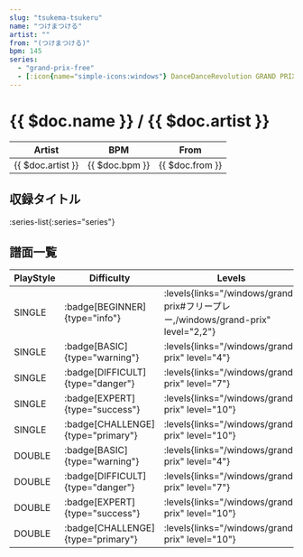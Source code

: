 ```yaml
---
slug: "tsukema-tsukeru"
name: "つけまつける"
artist: ""
from: "(つけまつける)"
bpm: 145
series:
  - "grand-prix-free"
  - [:icon{name="simple-icons:windows"} DanceDanceRevolution GRAND PRIX](/windows/grand-prix)
---
```


# {{ $doc.name }} / {{ $doc.artist }}

|Artist|BPM|From|
|------|---|----|
|{{ $doc.artist }}|{{ $doc.bpm }}|{{ $doc.from }}|

## 収録タイトル

:series-list{:series="series"}

## 譜面一覧

|PlayStyle|Difficulty|Levels|Notes|Movie|
|---------|----------|------|-----|-----|
|SINGLE| :badge[BEGINNER]{type="info"}| :levels{links="/windows/grand-prix#フリープレー,/windows/grand-prix" level="2,2"}|97/0||
|SINGLE| :badge[BASIC]{type="warning"}| :levels{links="/windows/grand-prix" level="4"}|153/9||
|SINGLE| :badge[DIFFICULT]{type="danger"}| :levels{links="/windows/grand-prix" level="7"}|235/7||
|SINGLE| :badge[EXPERT]{type="success"}| :levels{links="/windows/grand-prix" level="10"}|300/19||
|SINGLE| :badge[CHALLENGE]{type="primary"}| :levels{links="/windows/grand-prix" level="10"}|276/11(28)||
|DOUBLE| :badge[BASIC]{type="warning"}| :levels{links="/windows/grand-prix" level="4"}|149/13||
|DOUBLE| :badge[DIFFICULT]{type="danger"}| :levels{links="/windows/grand-prix" level="7"}|235/7||
|DOUBLE| :badge[EXPERT]{type="success"}| :levels{links="/windows/grand-prix" level="10"}|300/19||
|DOUBLE| :badge[CHALLENGE]{type="primary"}| :levels{links="/windows/grand-prix" level="10"}|281/19(23)||
